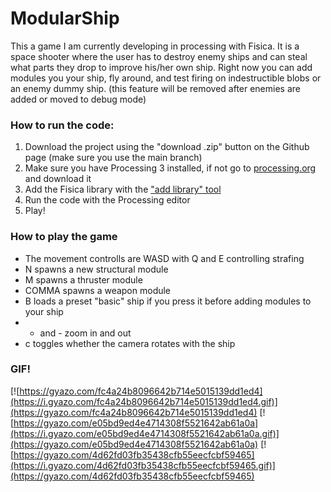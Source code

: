 # ModularShip
This a game I am currently developing in processing with Fisica. 
It is a space shooter where the user has to destroy enemy ships and can steal what parts they drop to improve his/her own ship.
Right now you can add modules you your ship, fly around, and test firing on indestructible blobs or an enemy dummy ship.
(this feature will be removed after enemies are added or moved to debug mode)

### How to run the code:
1. Download the project using the "download .zip" button on the Github page (make sure you use the main branch)
2. Make sure you have Processing 3 installed, if not go to [processing.org](https://processing.org/) and download it
3. Add the Fisica library with the ["add library" tool](https://github.com/processing/processing/wiki/How-to-Install-a-Contributed-Library
                                                        "instructions on how to use the add library tool")
4. Run the code with the Processing editor
5. Play!

### How to play the game
* The movement controlls are WASD with Q and E controlling strafing
* N spawns a new structural module
* M spawns a thruster module
* COMMA spawns a weapon module
* B loads a preset "basic" ship if you press it before adding modules to your ship
* + and - zoom in and out
* c toggles whether the camera rotates with the ship

### GIF!
[![https://gyazo.com/fc4a24b8096642b714e5015139dd1ed4](https://i.gyazo.com/fc4a24b8096642b714e5015139dd1ed4.gif)](https://gyazo.com/fc4a24b8096642b714e5015139dd1ed4)
[![https://gyazo.com/e05bd9ed4e4714308f5521642ab61a0a](https://i.gyazo.com/e05bd9ed4e4714308f5521642ab61a0a.gif)](https://gyazo.com/e05bd9ed4e4714308f5521642ab61a0a)
[![https://gyazo.com/4d62fd03fb35438cfb55eecfcbf59465](https://i.gyazo.com/4d62fd03fb35438cfb55eecfcbf59465.gif)](https://gyazo.com/4d62fd03fb35438cfb55eecfcbf59465)
